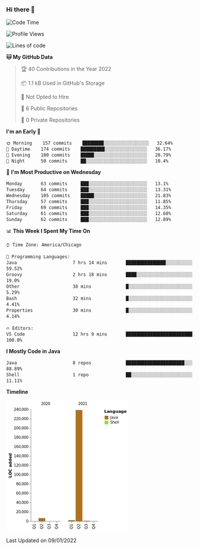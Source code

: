 ### Hi there 👋


<!--START_SECTION:waka-->
![Code Time](http://img.shields.io/badge/Code%20Time-1%2C949%20hrs%2017%20mins-blue)

![Profile Views](http://img.shields.io/badge/Profile%20Views-0-blue)

![Lines of code](https://img.shields.io/badge/From%20Hello%20World%20I%27ve%20Written-249%20Thousand%20lines%20of%20code-blue)

**🐱 My GitHub Data** 

> 🏆 40 Contributions in the Year 2022
 > 
> 📦 1.1 kB Used in GitHub's Storage 
 > 
> 🚫 Not Opted to Hire
 > 
> 📜 6 Public Repositories 
 > 
> 🔑 0 Private Repositories  
 > 
**I'm an Early 🐤** 

```text
🌞 Morning    157 commits    ████████░░░░░░░░░░░░░░░░░   32.64% 
🌆 Daytime    174 commits    █████████░░░░░░░░░░░░░░░░   36.17% 
🌃 Evening    100 commits    █████░░░░░░░░░░░░░░░░░░░░   20.79% 
🌙 Night      50 commits     ██░░░░░░░░░░░░░░░░░░░░░░░   10.4%

```
📅 **I'm Most Productive on Wednesday** 

```text
Monday       63 commits     ███░░░░░░░░░░░░░░░░░░░░░░   13.1% 
Tuesday      64 commits     ███░░░░░░░░░░░░░░░░░░░░░░   13.31% 
Wednesday    105 commits    █████░░░░░░░░░░░░░░░░░░░░   21.83% 
Thursday     57 commits     ███░░░░░░░░░░░░░░░░░░░░░░   11.85% 
Friday       69 commits     ███░░░░░░░░░░░░░░░░░░░░░░   14.35% 
Saturday     61 commits     ███░░░░░░░░░░░░░░░░░░░░░░   12.68% 
Sunday       62 commits     ███░░░░░░░░░░░░░░░░░░░░░░   12.89%

```


📊 **This Week I Spent My Time On** 

```text
⌚︎ Time Zone: America/Chicago

💬 Programming Languages: 
Java                     7 hrs 14 mins       ███████████████░░░░░░░░░░   59.52% 
Groovy                   2 hrs 18 mins       ████░░░░░░░░░░░░░░░░░░░░░   19.0% 
Other                    38 mins             █░░░░░░░░░░░░░░░░░░░░░░░░   5.29% 
Bash                     32 mins             █░░░░░░░░░░░░░░░░░░░░░░░░   4.41% 
Properties               30 mins             █░░░░░░░░░░░░░░░░░░░░░░░░   4.14%

🔥 Editors: 
VS Code                  12 hrs 9 mins       █████████████████████████   100.0%

```

**I Mostly Code in Java** 

```text
Java                     8 repos             ██████████████████████░░░   88.89% 
Shell                    1 repo              ██░░░░░░░░░░░░░░░░░░░░░░░   11.11%

```


**Timeline**

![Chart not found](https://raw.githubusercontent.com/powercasgamer/powercasgamer/master/charts/bar_graph.png) 


 Last Updated on 09/01/2022
<!--END_SECTION:waka-->
